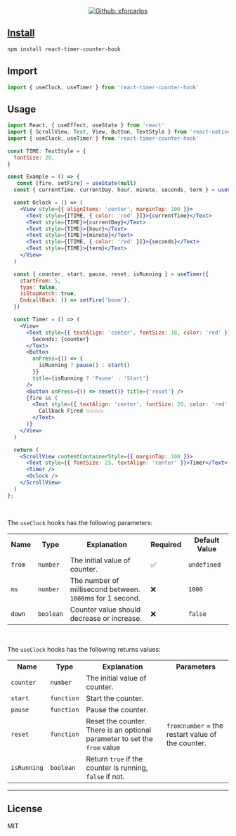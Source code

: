 <p align="center">
  <a href="https://github.com/xforcarlos" aria-label="Follow Dawi on Github" target="_blank">
    <img alt="Github: xforcarlos" src="https://img.shields.io/github/followers/xforcarlos.svg?label=Follow&style=for-the-badge&logo=github&logoColor=FFFFFF&labelColor=24292e&logoWidth=20&color=lightgray" target="_blank" />
  </a>
</p>


## [Install](https://www.npmjs.com/package/react-timer-counter-hook)

```bash
npm install react-timer-counter-hook
```

## Import

```jsx
import { useClock, useTimer } from 'react-timer-counter-hook'
```

## Usage

```jsx
import React, { useEffect, useState } from 'react'
import { ScrollView, Text, View, Button, TextStyle } from 'react-native'
import { useClock, useTimer } from 'react-timer-counter-hook'

const TIME: TextStyle = {
  fontSize: 20,
}

const Example = () => {
   const [fire, setFire] = useState(null)
  const { currentTime, currentDay, hour, minute, seconds, term } = useClock()

  const Oclock = () => (
    <View style={{ alignItems: 'center', marginTop: 100 }}>
      <Text style={[TIME, { color: 'red' }]}>{currentTime}</Text>
      <Text style={TIME}>{currentDay}</Text>
      <Text style={TIME}>{hour}</Text>
      <Text style={TIME}>{minute}</Text>
      <Text style={[TIME, { color: 'red' }]}>{seconds}</Text>
      <Text style={TIME}>{term}</Text>
    </View>
  )

  const { counter, start, pause, reset, isRunning } = useTimer({
    startFrom: 5,
    type: false,
    isStopWatch: true,
    EndcallBack: () => setFire('boom'),
  })

  const Timer = () => (
    <View>
      <Text style={{ textAlign: 'center', fontSize: 18, color: 'red' }}>
        Seconds: {counter}
      </Text>
      <Button
        onPress={() => {
          isRunning ? pause() : start()
        }}
        title={isRunning ? 'Pause' : 'Start'}
      />
      <Button onPress={() => reset()} title={'reset'} />
      {fire && (
        <Text style={{ textAlign: 'center', fontSize: 20, color: 'red' }}>
          Callback Fired 💥💥💥💥
        </Text>
      )}
    </View>
  )

  return (
    <ScrollView contentContainerStyle={{ marginTop: 100 }}>
      <Text style={{ fontSize: 25, textAlign: 'center' }}>Timer</Text>
      <Timer />
      <Oclock />
    </ScrollView>
  )
};
```


<br>

The `useClock` hooks has the following parameters:

<table>
  <tr>
    <th>Name</th>
    <th>Type</th>
    <th>Explanation</th>
    <th>Required</th>
    <th>Default Value</th>
  </td>
  <tr>
    <td><code>from</code></td>
    <td><code>number</code></td>
    <td>The initial value of counter.</td>
    <td>✅</td>
    <td><code>undefined</code></td>
  </tr>
  <tr>
    <td><code>ms</code></td>
    <td><code>number</code></td>
    <td>The number of millisecond between.
      <br> 
      <code>1000</code>ms for 1 second.
    </td>
    <td>❌</td>
    <td><code>1000</code></td>
  </tr>
  <tr>
    <td><code>down</code></td>
     <td><code>boolean</code></td>
    <td>Counter value should decrease or increase.</td>
    <td>❌</td>
    <td><code>false</code></td>
  </tr>
</table>

<br>

The `useClock` hooks has the following returns values:


<table>
  <tr>
    <th>Name</th>
    <th>Type</th>
    <th>Explanation</th>
    <th>Parameters</th>
  </td>
  <tr>
    <td><code>counter</code></td>
    <td><code>number</code></td>
    <td>The initial value of counter.</td>
    <td></td>
  </tr>
  <tr>
    <td><code>start</code></td>
    <td><code>function</code></td>
    <td>Start the counter.</td>
    <td></td>
  </tr>
  <tr>
    <td><code>pause</code></td>
    <td><code>function</code></td>
    <td>Pause the counter.</td>
    <td></td>
  </tr>
  <tr>
    <td><code>reset</code></td>
    <td><code>function</code></td>
    <td>Reset the counter. There is an optional parameter to set the <code>from</code> value</td>
    <td><code>from</code>:<code>number</code> = the restart value of the counter.</td>
  </tr>
    <tr>
    <td><code>isRunning</code></td>
    <td><code>boolean</code></td>
    <td>Return <code>true</code> if the counter is running, <code>false</code> if not.</td>
    <td></td>
  </tr>
</table>


---


## License

MIT
